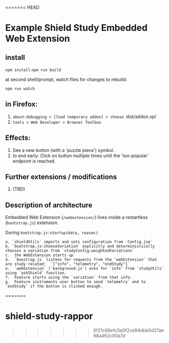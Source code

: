 <<<<<<< HEAD
# Example Shield Study Embedded Web Extension

## install

`npm install`
`npm run build`


at second shell/prompt, watch files for changes to rebuild:

`npm run watch`


## in Firefox:

1. `about:debugging > [load temporary addon] > choose `dist/addon.xpi`
2. `tools > Web Developer > Browser Toolbox`

## Effects:

1.  See a new button (with a 'puzzle piece') symbol.
2.  to end early:  Click on button multiple times until the 'too-popular' endpoint is reached.

## Further extensions / modifications

1.  (TBD)

## Description of architecture

Embedded Web Extension (`/webextension/`) lives inside a restartless (`bootstrap.js`) extension.

During `bootstrap.js:startup(data, reason)`:

    a. `shieldUtils` imports and sets configuration from `Config.jsm`
    b. `bootstrap.js:chooseVariation` explicitly and deterministically chooses a variation from `studyConfig.weightedVariations`
    c.  the WebExtension starts up
    d.  `boostrap.js` listens for requests from the `webExtension` that are study related:  `["info", "telemetry", "endStudy"]`
    e.  `webExtension` (`background.js`) asks for `info` from `studyUtils` using `askShield` function.
    f.  Feature starts using the `variation` from that info.
    g.  Feature instruments user button to send `telemetry` and to `endStudy` if the button is clicked enough.


=======
# shield-study-rappor
>>>>>>> 6f21c68e1c5e0f2ce94dbb0d27ae68a462c00a7d

